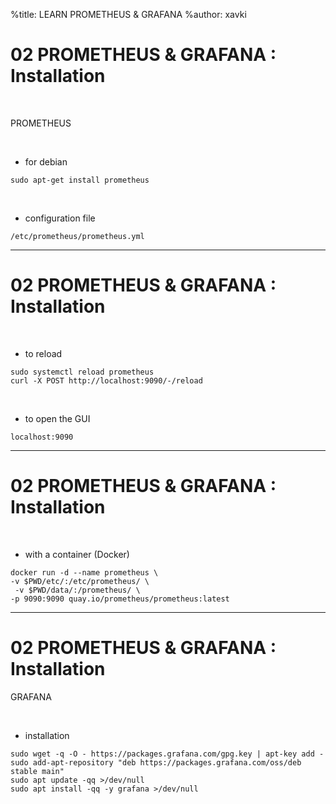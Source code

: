 %title: LEARN PROMETHEUS & GRAFANA
%author: xavki

# 02 PROMETHEUS & GRAFANA : Installation


<br>

PROMETHEUS

<br>

* for debian

```
sudo apt-get install prometheus
```

<br>


* configuration file

```
/etc/prometheus/prometheus.yml
```

--------------------------------------------------------------------------

# 02 PROMETHEUS & GRAFANA : Installation

<br>

* to reload

```
sudo systemctl reload prometheus
curl -X POST http://localhost:9090/-/reload
```

<br>

* to open the GUI

```
localhost:9090
```

--------------------------------------------------------------------------

# 02 PROMETHEUS & GRAFANA : Installation


<br>


* with a container (Docker)

```
docker run -d --name prometheus \
-v $PWD/etc/:/etc/prometheus/ \
 -v $PWD/data/:/prometheus/ \
-p 9090:9090 quay.io/prometheus/prometheus:latest
```

--------------------------------------------------------------------------

# 02 PROMETHEUS & GRAFANA : Installation

GRAFANA

<br>


* installation


```
sudo wget -q -O - https://packages.grafana.com/gpg.key | apt-key add -
sudo add-apt-repository "deb https://packages.grafana.com/oss/deb stable main"
sudo apt update -qq >/dev/null
sudo apt install -qq -y grafana >/dev/null
```
